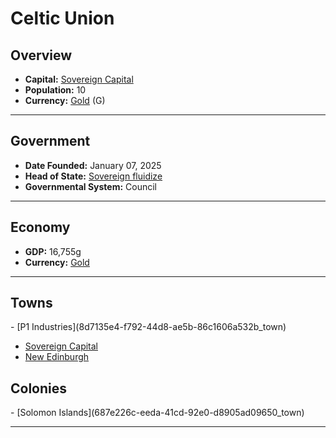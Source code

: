 <!--UNDEDITED FILE, remove this entire line if this file has been edited!-->
# <!--NAME-->Celtic Union<!--NAME-->

## Overview

- **Capital:** <!--CAPITAL_LINK-->[Sovereign Capital](5d697e83-38b0-4173-ab43-28d48f89965f_town)<!--CAPITAL_LINK-->
- **Population:** <!--POPULATION-->10<!--POPULATION-->
- **Currency:** <!--CURRENCY_LINK-->[Gold](Gold_currency)<!--CURRENCY_LINK--> (<!--CURRENCY_ABV-->G<!--CURRENCY_ABV-->)

---

## Government

- **Date Founded:** <!--FOUNDED-->January 07, 2025<!--FOUNDED-->
- **Head of State:** <!--LEADER_TITLE_LINK-->[Sovereign fluidize](fluidize_user)<!--LEADER_TITLE_LINK-->
- **Governmental System:** <!--GOVERNMENT-->Council<!--GOVERNMENT-->

---

## Economy

- **GDP:** <!--GDP-->16,755g<!--GDP-->
- **Currency:** <!--CURRENCY_LINK-->[Gold](Gold_currency)<!--CURRENCY_LINK-->

---

## Towns

<!--TOWNS-->- [P1 Industries](8d7135e4-f792-44d8-ae5b-86c1606a532b_town)
- [Sovereign Capital](5d697e83-38b0-4173-ab43-28d48f89965f_town)
- [New Edinburgh](e8a36ba8-c03d-4383-9eeb-99559e639f68_town)<!--TOWNS-->

## Colonies

<!--COLONIES-->- [Solomon Islands](687e226c-eeda-41cd-92e0-d8905ad09650_town)<!--COLONIES-->

---